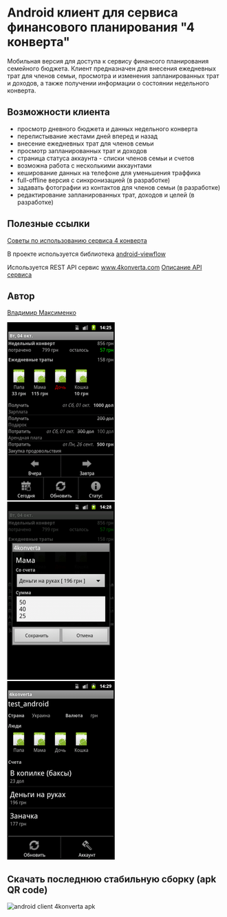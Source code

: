 # Android клиент для сервиса финансового планирования "4 конверта"

Мобильная версия для доступа к сервису финансого планирования семейного бюджета.
Клиент предназначен для внесения ежедневных трат для членов семьи, 
просмотра и изменения запланированных трат и доходов, а также получении информации о состоянии недельного конверта.

## Возможности клиента

* просмотр дневного бюджета и данных недельного конверта
* перелистывание жестами дней вперед и назад  
* внесение ежедневных трат для членов семьи
* просмотр запланированных трат и доходов
* страница статуса аккаунта - списки членов семьи и счетов
* возможна работа с несколькими аккаунтами
* кеширование данных на телефоне для уменьшения траффика
* full-offline версия с синхронизацией (в разработке)
* задавать фотографии из контактов для членов семьи (в разработке)
* редактирование запланированных трат, доходов и целей (в разработке)

## Полезные ссылки

[Советы по использованию сервиса 4 конверта](http://www.4konverta.com/blog/)

В проекте используется библиотека [android-viewflow](https://github.com/pakerfeldt/android-viewflow)

Используется REST API сервис www.4konverta.com
[Описание API сервиса](http://code.google.com/p/4k-api/wiki/ApiDescription)

## Автор
[Владимир Максименко](http://about.me/voldemar)

![android client 4konverta](https://github.com/Voldemar123/android-4konverta/raw/master/data/screen.png "перелистываем дневной бюджет") 
&nbsp;&nbsp; ![android client 4konverta](https://github.com/Voldemar123/android-4konverta/raw/master/data/screen2.png "редактирование ежедневных трат")
&nbsp;&nbsp; ![android client 4konverta](https://github.com/Voldemar123/android-4konverta/raw/master/data/screen3.png "статус аккаунта")

## Скачать последнюю стабильную сборку (apk QR code)

![android client 4konverta apk](http://chart.apis.google.com/chart?cht=qr&chs=350x350&chl=MECARD%3AN%3Ahttp%3A%2F%2Fwww.4shared.com%2Fandroid%2FmxpCAloQ%2Fandroid-4konverta.html%3B%3B "apk")
